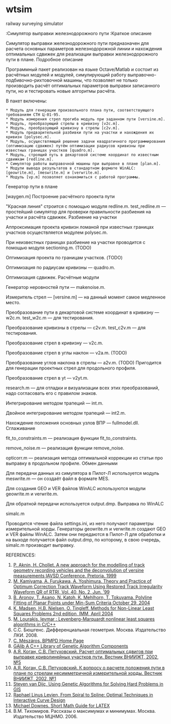 wtsim
=========

railway surveying simulator

:Симулятор выправки железнодорожного пути
:Краткое описание

Симулятор выправки железнодорожного пути предназначен для расчета основных параметров железнодорожной линии и нахождения оптимальных сдвижек для реализации выправки железнодорожного пути в плане.
Подробное описание

Программный пакет реализован на языке Octave/Matlab и состоит из расчётных модулей и модулей, симулирующий работу выправочно-подбивочно-рихтовочной машины, что позволяет не только производить расчёт оптимальных параметров выправки записанного пути, но и тестировать новые алгоритмы расчёта.

В пакет включены:

    * Модуль для генерации произвольного плана пути, соответствующего требованиям СТН Ц-01-95.
    * Модуль измерения стрел прогиба модуль при заданном пути [versine.m].
    * Модуль, преобразующий стрелы в кривизну [v2c.m].
    * Модуль, преобразующий кривизну в стрелы [c2v.m].
    * Модуль предварительной разбивки пути на участки и нахождения их кривизн [polysec.m].
    * Модуль, осуществляющий решение задачи квадратичного программирования (оптимизацию сдвижек) путём оптимизации радиусов кривизны при известных границах участков [quadro.m].
    * Модуль, строящий путь в декартовой системе координат по известным сдвижкам [redline.m].
    * Cимулятор работы выправочной машины при выправке в плане [plan.m].
    * Модули вывода результатов в стандартном формате WinALC: [geowrite.m], [meswrite.m] и [verwrite.m].
    * Модуль [vp.m] позволяет ознакомиться с работой программы. 

Генератор пути в плане

[waygen.m]
Построение расчётного проекта пути

"Красная линия" строится с помощью модуля redline.m. test_redline.m — простейший симулятор для проверки правильности разбиения на участки и расчёта сдвижек.
Разбиение на участки

Аппроксимация проекта кривизн ломаной при известных границах участков осуществляется модулем polysec.m.

При неизвестных границах разбиение на участки проводится с помощью модуля sectioning.m. (TODO)

Оптимизация проекта по границам участков. (TODO)

Оптимизация по радиусам кривизны — quadro.m.

Оптимизация сдвижек.
Расчётные модули

Генератор неровностей пути — makenoise.m.

Измеритель стрел — [versine.m] — на данный момент самое медленное место.

Преобразование пути в декартовой системе координат в кривизну — w2c.m. test_w2c.m — для тестирования.

Преобразование кривизны в стрелы — c2v.m. test_c2v.m — для тестирования.

Преобразование стрел в кривизну — v2c.m.

Преобразование стрел в углы наклон — v2a.m. (TODO)

Преобразование углов наклона в стрелы — a2v.m. (TODO) Пригодится для генерации проектных стрел для продольного профиля.

Преобразование стрел в yt — v2yt.m.

research.m — для отладки и визуализации всех этих преобразований, надо согласовать его с правилом знаков.

Интегрирование методом трапеций — int.m.

Двойное интегрирование методом трапеций — int2.m.

Нахождение положения основных узлов ВПР — fullmodel.dll.
Сглаживание

fit_to_constraints.m — реализация функции fit_to_constraints.

remove_noise.m — реализация функции remove_noise.

opticorr.m — реализация метода оптимальной коррекции из статьи про выправку в продольном профиле.
Обмен данными

Для передачи данных из симулятора в Пилот-Л используется модуль meswrite.m — он создаёт файл в формате MES.

Для создания GEO и VER файлов WinALC используются модули geowrite.m и verwrite.m.

Для обратной передачи используется output.dmp.
Выправка по WinALC

simalc.m

Проводится чтение файла settings.ini, из него получают параметры измерительной хорды. Генераторы geowrite.m и verwrite.m создают GEO и VER файлы WinALC. Затем они передаются в Пилот-Л для обработки и на выходе получается файл output.dmp, по которому, в свою очередь, simalc.m производит выправку.

REFERENCES:

   1. [P. Aknin, H. Chollet. A new approach for the modelling of track geometry recording vehicles and the deconvolution of versine measurements IAVSD Conference. Pretoria. 1999](http://web.inrets.fr/ur/ltn/poles/diag/pdf/IAVSD99.pdf)
   2. [M. Kamiyama, A. Furukawa, A. Yoshimura. Theory and Practice of Optimum Correction Track Waveform Using Restored Track Irregularity Waveform QR of RTRI, Vol. 40, No. 2, Jun. ’99](http://www.jstage.jst.go.jp/article/rtriqr/40/2/40_117/_article)
   3. [B. Aronov, T. Asano, N. Katoh, K. Mehlhorn, T. Tokuyama. Polyline Fitting of Planar Points under Min-Sum Criteria October 29, 2004](http://www.jaist.ac.jp/~t-asano/papers/current.pdf)
   4. [K. Madsen, H.B. Nielsen, O. Tingleff. Methods for Non-Linear Least Squares Problems 2nd edition, IMM, April 2004](http://www2.imm.dtu.dk/pubdb/views/edoc_download.php/3215/pdf/imm3215.pdf)
   5. [M. Lourakis. levmar : Levenberg-Marquardt nonlinear least squares algorithms in C/C++](http://www.ics.forth.gr/~lourakis/levmar/index.html)
   6. С.С. Бюшгенс. Дифференциальная геометрия. Москва. Издательство ЛКИ. 2008.
   7. [C. Mészáros. BPMPD Home Page](http://www.sztaki.hu/~meszaros/bpmpd/)
   8. [GAlib A C++ Library of Genetic Algorithm Components](http://lancet.mit.edu/ga/)
   9. [А.Я. Коган, С.В. Петуховский. Расчет оптимальных сдвигов при выправке криволинейных участков пути. Вестник ВНИИЖТ, 2002, №5](http://www.css-rzd.ru/vestnik-vniizht/v2002-5/v5-6_1.htm)
   10. [А.Я. Коган, С.В. Петуховский. К вопросу о расчете положения пути в плане по стрелам несимметричной измерительной хорды. Вестник ВНИИЖТ, 2002, №1](http://www.css-rzd.ru/vestnik-vniizht/v2002-1/v1-9_1.htm)
   11. [Steven van Dijc, Using Genetic Algorithms for Solving Hard Problems in GIS](http://www.cs.uu.nl/research/techreps/repo/CS-2000/2000-32.pdf)
   12. [Raphael Linus Levien, From Spiral to Spline: Optimal Techniques in Interactive Curve Design](http://levien.com/phd/thesis.pdf)
   13. [Michael Downes. Short Math Guide for LATEX](ftp://ftp.ams.org/pub/tex/doc/amsmath/short-math-guide.pdf)
   14. В.М. Тихомиров. Рассказы о максимумах и минимумах. Москва. Издательство МЦНМО. 2006.
